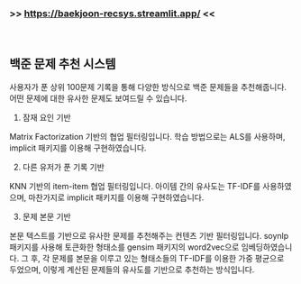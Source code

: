 ### \>> https://baekjoon-recsys.streamlit.app/ <<

<br/>

## 백준 문제 추천 시스템

사용자가 푼 상위 100문제 기록을 통해 다양한 방식으로 백준 문제들을 추천해줍니다. 어떤 문제에 대한 유사한 문제도 보여드릴 수 있습니다. 

1. 잠재 요인 기반

Matrix Factorization 기반의 협업 필터링입니다.
학습 방법으로는 ALS를 사용하며, implicit 패키지를 이용해 구현하였습니다.

2. 다른 유저가 푼 기록 기반

KNN 기반의 item-item 협업 필터링입니다.
아이템 간의 유사도는 TF-IDF를 사용하였으며, 마찬가지로 implicit 패키지를 이용해 구현하였습니다.

3. 문제 본문 기반

본문 텍스트를 기반으로 유사한 문제를 추천해주는 컨텐츠 기반 필터링입니다.
soynlp 패키지를 사용해 토큰화한 형태소를 gensim 패키지의 word2vec으로 임베딩하였습니다.
그 후, 각 문제를 본문을 이루고 있는 형태소들의 TF-IDF를 이용한 가중 평균으로 두었으며,
이렇게 계산된 문제들의 유사도를 기반으로 추천하는 방식입니다.